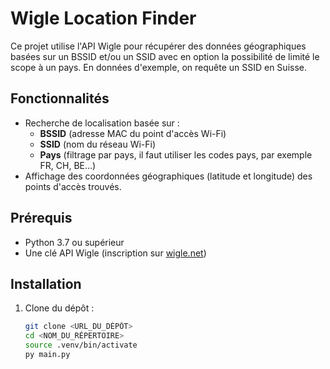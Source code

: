 # Wigle Location Finder

Ce projet utilise l'API Wigle pour récupérer des données géographiques basées sur un BSSID et/ou un SSID avec en option la possibilité de limité le scope à un pays. En données d'exemple, on requête un SSID en Suisse.

## Fonctionnalités

- Recherche de localisation basée sur :
  - **BSSID** (adresse MAC du point d'accès Wi-Fi)
  - **SSID** (nom du réseau Wi-Fi)
  - **Pays** (filtrage par pays, il faut utiliser les codes pays, par exemple FR, CH, BE...)
- Affichage des coordonnées géographiques (latitude et longitude) des points d'accès trouvés.

## Prérequis

- Python 3.7 ou supérieur
- Une clé API Wigle (inscription sur [wigle.net](https://wigle.net/))

## Installation

1. Clone du dépôt :
   ```bash
   git clone <URL_DU_DÉPÔT>
   cd <NOM_DU_RÉPERTOIRE>
   source .venv/bin/activate
   py main.py
